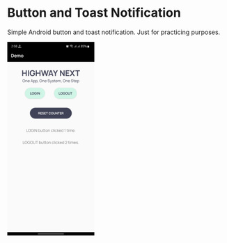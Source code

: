# Button and Toast Notification
 Simple Android button and toast notification. Just for practicing purposes.

<img src = "images/Screenshot.jpg" width = 200>
